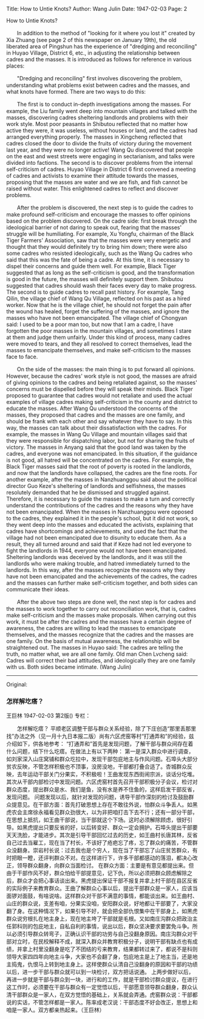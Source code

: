 Title: How to Untie Knots?
Author: Wang Julin
Date: 1947-02-03
Page: 2

How to Untie Knots?

　　In addition to the method of "looking for it where you lost it" created by Xia Zhuang (see page 2 of this newspaper on January 19th), the old liberated area of ​​Pingshun has the experience of "dredging and reconciling" in Huyao Village, District 6, etc., in adjusting the relationship between cadres and the masses. It is introduced as follows for reference in various places:

　　"Dredging and reconciling" first involves discovering the problem, understanding what problems exist between cadres and the masses, and what knots have formed. There are two ways to do this:

　　The first is to conduct in-depth investigations among the masses. For example, the Liu family went deep into mountain villages and talked with the masses, discovering cadres sheltering landlords and problems with their work style. Most poor peasants in Shibutou reflected that no matter how active they were, it was useless, without houses or land, and the cadres had arranged everything properly. The masses in Xingcheng reflected that cadres closed the door to divide the fruits of victory during the movement last year, and they were no longer active! Wang Qu discovered that people on the east and west streets were engaging in sectarianism, and talks were divided into factions. The second is to discover problems from the internal self-criticism of cadres. Huyao Village in District 6 first convened a meeting of cadres and activists to examine their attitude towards the masses, proposing that the masses are water and we are fish, and fish cannot be raised without water. This enlightened cadres to reflect and discover problems.

　　After the problem is discovered, the next step is to guide the cadres to make profound self-criticism and encourage the masses to offer opinions based on the problem discovered. On the cadre side: first break through the ideological barrier of not daring to speak out, fearing that the masses' struggle will be humiliating. For example, Xu Yongfu, chairman of the Black Tiger Farmers' Association, saw that the masses were very energetic and thought that they would definitely try to bring him down; there were also some cadres who resisted ideologically, such as the Wang Qu cadres who said that this was the fate of being a cadre. At this time, it is necessary to dispel their concerns and guide them well. For example, Black Tiger suggested that as long as the self-criticism is good, and the transformation is good in the future, the masses will definitely support them. Shibutou suggested that cadres should wash their faces every day to make progress. The second is to guide cadres to recall past history. For example, Tang Qilin, the village chief of Wang Qu Village, reflected on his past as a hired worker. Now that he is the village chief, he should not forget the pain after the wound has healed, forget the suffering of the masses, and ignore the masses who have not been emancipated. The village chief of Chongyan said: I used to be a poor man too, but now that I am a cadre, I have forgotten the poor masses in the mountain villages, and sometimes I stare at them and judge them unfairly. Under this kind of process, many cadres were moved to tears, and they all resolved to correct themselves, lead the masses to emancipate themselves, and make self-criticism to the masses face to face.

　　On the side of the masses: the main thing is to put forward all opinions. However, because the cadres' work style is not good, the masses are afraid of giving opinions to the cadres and being retaliated against, so the masses' concerns must be dispelled before they will speak their minds. Black Tiger proposed to guarantee that cadres would not retaliate and used the actual examples of village cadres making self-criticism in the county and district to educate the masses. After Wang Qu understood the concerns of the masses, they proposed that cadres and the masses are one family, and should be frank with each other and say whatever they have to say. In this way, the masses can talk about their dissatisfaction with the cadres. For example, the masses in Wang Qu Village and mountain villages said that they were responsible for dispatching labor, but not for sharing the fruits of victory. The masses in Anyang said that the good land was taken by the cadres, and everyone was not emancipated. In this situation, if the guidance is not good, all hatred will be concentrated on the cadres. For example, the Black Tiger masses said that the root of poverty is rooted in the landlords, and now that the landlords have collapsed, the cadres are the fine roots. For another example, after the masses in Nanzhuanggou said about the political director Guo Keze's sheltering of landlords and selfishness, the masses resolutely demanded that he be dismissed and struggled against. Therefore, it is necessary to guide the masses to make a turn and correctly understand the contributions of the cadres and the reasons why they have not been emancipated. When the masses in Nanzhuanggou were opposed to the cadres, they explained it in the people's school, but it did not work, so they went deep into the masses and educated the activists, explaining that cadres have shortcomings and achievements, and used the fact that the village had not been emancipated due to disunity to educate them. As a result, they all turned around and said that if Keze had not led everyone to fight the landlords in 1944, everyone would not have been emancipated. Sheltering landlords was deceived by the landlords, and it was still the landlords who were making trouble, and hatred immediately turned to the landlords. In this way, after the masses recognize the reasons why they have not been emancipated and the achievements of the cadres, the cadres and the masses can further make self-criticism together, and both sides can communicate their ideas.

　　After the above two steps are done well, the next step is for cadres and the masses to work together to carry out reconciliation work, that is, cadres make self-criticism and the masses make proposals. When carrying out this work, it must be after the cadres and the masses have a certain degree of awareness, the cadres are willing to lead the masses to emancipate themselves, and the masses recognize that the cadres and the masses are one family. On the basis of mutual awareness, the relationship will be straightened out. The masses in Huyao said: The cadres are telling the truth, no matter what, we are all one family. Old man Chen Lvcheng said: Cadres will correct their bad attitudes, and ideologically they are one family with us. Both sides became intimate. (Wang Julin)



<hr /> 

Original: 


### 怎样解圪瘩？
王巨林
1947-02-03
第2版()
专栏：

　　怎样解圪瘩？
    平顺老区调整干部与群众关系经验，除了下庄创造“那里丢那里找”办法之外（见一月十九日本报二版）尚有六区虎窑等村“打通弄和”的经验，兹介绍如下，供各地参考：
    “打通弄和”首先是发现问题，了解干部与群众间存在着什么问题，结下什么圪瘩。在做法上有以下两种：
    第一是深入群众中进行调查，如刘家深入山庄窝铺和群众圪拉中，发现干部包庇地主与作风问题。石埠头大部分贫农反映，不管怎样积极也不顶事，没房没地，干部都打叠合适了。杏城群众反映，去年运动干部关门分果实，不积极啦！王曲发现东西街闹宗派，谈话分圪堆。其次从干部内部检讨中发现问题。六区虎窑村首先召开干部积极分子会议，检讨对群众态度，提出群众是水、我们是鱼，没有水是养不住鱼的，这样启发干部反省，发现问题。
    问题发现以后，就针对发现的问题，诱导干部作深刻的检讨及鼓励群众提意见。在干部方面：首先打破思想上存在不敢往外说，怕群众斗争丢人。如黑虎农会主席徐永福看见群众劲很大，以为非把咱打击下去不行；还有一部分干部，在思想上抵抗，如王曲干部说，当干部就这个下场。这时必须解除顾虑，很好引导。如黑虎提出只要反省的好，以后转变好、群众一定会拥护。石埠头提出干部要天天洗脸，才能进步。其次是引导干部回忆过去的历史，如王曲村长唐其林，反省自己过去当雇工，现在当了村长，不该好了疮疤忘了疼，忘了群众的痛苦，不管群众没翻身。崇岩村长说：过去我也是个穷人，现在当了干部忘了山庄贫苦群众，有时把眼一瞪，还评判群众不对。在这样进行下，许多干部都感动的落泪，都决心改正，领导群众翻身，向群众当面检讨。
    在群众方面：主要是有意见都提出来。但由于干部作风不好，群众怕给干部提意见，记下仇，所以必须把群众顾虑解除之后，群众才会把心事话谈出来。黑虎提出保证干部不报复并拿上村干部在县区反省的实际例子来教育群众。王曲了解群众心事以后，提出干部群众是一家人，应该当面锣对面鼓，有啥说啥。这样群众对干部不满意的事情，都能谈出来。如王曲村、山庄的群众说，支差有咱，分果实没咱，安阳群众说，好地都让干部要了，大家没翻了身。在这种情况下，如果引导不好，就会把全部仇恨集中在干部身上，如黑虎群众说穷根扎在地主身上，现在地主垮了干部就是毛根。又如南庄沟群众把政治主任郭科则的包庇地主，自私自利的事情，说出以后，群众坚决要求要罢免斗争。所以必须引导群众转弯子，正确认识干部的功劳与自己没翻身原因。南庄沟群众对干部对立时，在民校解释不成，就深入群众并教育积极分子，说明干部有缺点也有成绩，并拿上村里没翻身是吃了不团结的亏来教育，结果都转过来了，都说不是科则领导大家四四年向地主斗争，大家也不会翻了身，包庇地主是上了地主当，还是地主捣鬼，仇恨马上转到地主身上。这样使群众认清自己没翻身的原因和干部的功绩以后，进一步干部与群众就可以到一块检讨，双方把话说通。
    上两步做好以后，再进一步就是干部与群众到一块，进行和的工作，就是干部检讨群众提议，在进行这工作时，必须要在干部与群众有一定觉悟以后，干部愿意领导群众翻身，群众认清干部群众是一家人，在双方觉悟的基础上，关系就会弄通。虎窑群众说：干部都说的实话，不管怎样都是一家人。陈率成老汉说：干部态度不好会改正，思想上和咱是一家人。双方都亲热起来。（王巨林）
